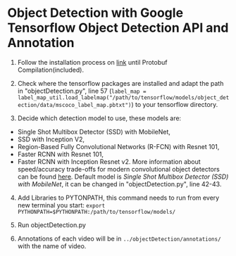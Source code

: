 # Object Detection with Google Tensorflow Object Detection API and Annotation

1. Follow the installation process on [link](https://github.com/tensorflow/models/blob/master/object_detection/g3doc/installation.md) until Protobuf Compilation(included).

2. Check where the tensorflow packages are installed and adapt the path in "objectDetection.py", line 57 (`label_map = label_map_util.load_labelmap("/path/to/tensorflow/models/object_detection/data/mscoco_label_map.pbtxt")`) to your tensorflow directory.

3. Decide which detection model to use, these models are:
 * Single Shot Multibox Detector (SSD) with MobileNet,
 * SSD with Inception V2,
 * Region-Based Fully Convolutional Networks (R-FCN) with Resnet 101,
 * Faster RCNN with Resnet 101,
 * Faster RCNN with Inception Resnet v2.
More information about speed/accuracy trade-offs for modern convolutional object detectors can be found [here](https://arxiv.org/pdf/1611.10012v3.pdf).
Default model is *Single Shot Multibox Detector (SSD) with MobileNet*, it can be changed in "objectDetection.py", line 42-43.

4. Add Libraries to PYTONPATH, this command needs to run from every new terminal you start:
`export PYTHONPATH=$PYTHONPATH:/path/to/tensorflow/models/`

5. Run objectDetection.py

6. Annotations of each video will be in `../objectDetection/annotations/` with the name of video.
